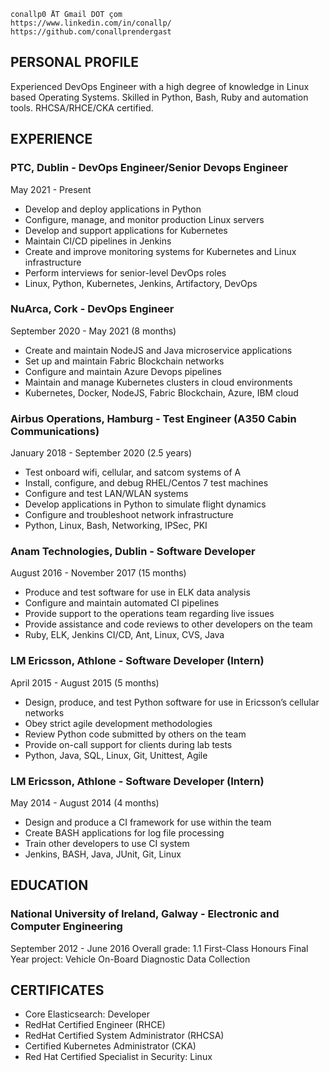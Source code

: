 
```
conallp0 ÅT Gmail DOT çom
https://www.linkedin.com/in/conallp/
https://github.com/conallprendergast
```
## PERSONAL PROFILE
Experienced DevOps Engineer with a high degree of knowledge in Linux based Operating Systems. 
Skilled in Python, Bash, Ruby and automation tools. RHCSA/RHCE/CKA certified.

## EXPERIENCE
### PTC, Dublin - DevOps Engineer/Senior Devops Engineer
May 2021 - Present
- Develop and deploy applications in Python
- Configure, manage, and monitor production Linux servers
- Develop and support applications for Kubernetes
- Maintain CI/CD pipelines in Jenkins
- Create and improve monitoring systems for Kubernetes and Linux infrastructure
- Perform interviews for senior-level DevOps roles
- Linux, Python, Kubernetes, Jenkins, Artifactory, DevOps


### NuArca, Cork - DevOps Engineer
September 2020 - May 2021 (8 months)
- Create and maintain NodeJS and Java microservice applications
- Set up and maintain Fabric Blockchain networks
- Configure and maintain Azure Devops pipelines
- Maintain and manage Kubernetes clusters in cloud environments
- Kubernetes, Docker, NodeJS, Fabric Blockchain, Azure, IBM cloud

### Airbus Operations, Hamburg - Test Engineer (A350 Cabin Communications)

January 2018 - September 2020 (2.5 years)
- Test onboard wifi, cellular, and satcom systems of A
- Install, configure, and debug RHEL/Centos 7 test machines
- Configure and test LAN/WLAN systems
- Develop applications in Python to simulate flight dynamics
- Configure and troubleshoot network infrastructure
- Python, Linux, Bash, Networking, IPSec, PKI

### Anam Technologies, Dublin  - Software Developer
August 2016 - November 2017 (15 months)
- Produce and test software for use in ELK data analysis
- Configure and maintain automated CI pipelines
- Provide support to the operations team regarding live issues
- Provide assistance and code reviews to other developers on the team
- Ruby, ELK, Jenkins CI/CD, Ant, Linux, CVS, Java

### LM Ericsson, Athlone - Software Developer (Intern)
April 2015 - August 2015 (5 months)
- Design, produce, and test Python software for use in Ericsson’s cellular networks
- Obey strict agile development methodologies
- Review Python code submitted by others on the team
- Provide on-call support for clients during lab tests
- Python, Java, SQL, Linux, Git, Unittest, Agile


### LM Ericsson, Athlone - Software Developer (Intern)
May 2014 - August 2014 (4 months)
- Design and produce a CI framework for use within the team
- Create BASH applications for log file processing
- Train other developers to use CI system
- Jenkins, BASH, Java, JUnit, Git, Linux

## EDUCATION
### National University of Ireland, Galway - Electronic and Computer Engineering
September 2012 - June 2016
Overall grade: 1.1 First-Class Honours
Final Year project: Vehicle On-Board Diagnostic Data Collection

## CERTIFICATES
- Core Elasticsearch: Developer
- RedHat Certified Engineer (RHCE)
- RedHat Certified System Administrator (RHCSA)
- Certified Kubernetes Administrator (CKA)
- Red Hat Certified Specialist in Security: Linux
